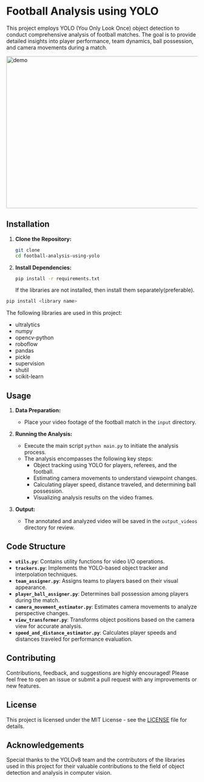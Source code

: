# Football Analysis using YOLO

This project employs YOLO (You Only Look Once) object detection to conduct comprehensive analysis of football matches. The goal is to provide detailed insights into player performance, team dynamics, ball possession, and camera movements during a match.

<p><img height="400" width="1000" src="Football-Analysis.gif" alt="demo"></p>

## Installation

1. **Clone the Repository:**

   ```bash
   git clone
   cd football-analysis-using-yolo
   ```

2. **Install Dependencies:**
   ```bash
   pip install -r requirements.txt
   ```
   If the libraries are not installed, then install them separately(preferable).

```bash
pip install <library name>
```

The following libraries are used in this project:

- ultralytics
- numpy
- opencv-python
- roboflow
- pandas
- pickle
- supervision
- shutil
- scikit-learn

## Usage

1. **Data Preparation:**

   - Place your video footage of the football match in the `input` directory.

2. **Running the Analysis:**

   - Execute the main script `python main.py` to initiate the analysis process.
   - The analysis encompasses the following key steps:
     - Object tracking using YOLO for players, referees, and the football.
     - Estimating camera movements to understand viewpoint changes.
     - Calculating player speed, distance traveled, and determining ball possession.
     - Visualizing analysis results on the video frames.

3. **Output:**
   - The annotated and analyzed video will be saved in the `output_videos` directory for review.

## Code Structure

- **`utils.py`**: Contains utility functions for video I/O operations.
- **`trackers.py`**: Implements the YOLO-based object tracker and interpolation techniques.
- **`team_assigner.py`**: Assigns teams to players based on their visual appearance.
- **`player_ball_assigner.py`**: Determines ball possession among players during the match.
- **`camera_movement_estimator.py`**: Estimates camera movements to analyze perspective changes.
- **`view_transformer.py`**: Transforms object positions based on the camera view for accurate analysis.
- **`speed_and_distance_estimator.py`**: Calculates player speeds and distances traveled for performance evaluation.

## Contributing

Contributions, feedback, and suggestions are highly encouraged! Please feel free to open an issue or submit a pull request with any improvements or new features.

## License

This project is licensed under the MIT License - see the [LICENSE](LICENSE) file for details.

## Acknowledgements

Special thanks to the YOLOv8 team and the contributors of the libraries used in this project for their valuable contributions to the field of object detection and analysis in computer vision.
